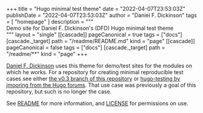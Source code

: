 +++
title = "Hugo minimal test theme"
date = "2022-04-07T23:53:03Z"
publishDate = "2022-04-07T23:53:03Z"
author = "Daniel F. Dickinson"
tags = [
	"homepage"
]
description = """\
Demo site for Daniel F. Dickinson's (DFD) Hugo minimal test theme\
"""
layout = "single"
[[cascade]]
pageCanonical = true
tags = ["docs"]
[cascade._target]
path = "/readme/README.md"
kind = "page"
[[cascade]]
pageCanonical = false
tags = ["docs"]
[cascade._target]
path = "/readme/**"
kind = "page"
+++

[Daniel F. Dickinson](https://github.com/danielfdickinson) uses this theme for
demo/test sites for the modules on which he works. For a repository for creating
minimal reproducible test cases see either [the v0.3 branch of this
repository](https://github.com/danielfdickinson/minimal-test-theme-hugo-dfd/tree/v0.3)
or [hugo-testing by jmooring from the Hugo
forums](https://github.com/jmooring/hugo-testing). That use case was previously
a goal of this repository, but such is no longer the case.

See [README](/readme/README.md) for more information, and
[LICENSE](readme/readme/LICENSE) for permissions on use.
